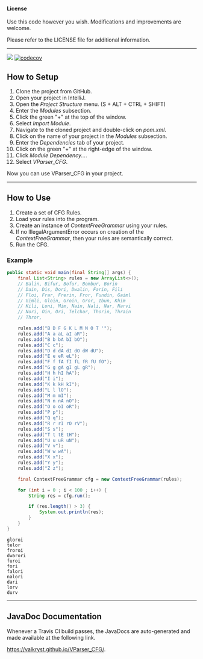 #### License

Use this code however you wish. Modifications and improvements are welcome.

Please refer to the LICENSE file for additional information.

---

![](https://travis-ci.org/Valkryst/VParser_CFG.svg?branch=master) [![codecov](https://codecov.io/gh/Valkryst/VParser_CFG/branch/master/graph/badge.svg)](https://codecov.io/gh/Valkryst/VParser_CFG)

## How to Setup

1. Clone the project from GitHub.
2. Open your project in IntelliJ.
3. Open the *Project Structure* menu. (S + ALT + CTRL + SHIFT)
4. Enter the *Modules* subsection.
5. Click the green "+" at the top of the window.
6. Select *Import Module*.
7. Navigate to the cloned project and double-click on *pom.xml*.
8. Click on the name of your project in the *Modules* subsection.
9. Enter the *Dependencies* tab of your project.
10. Click on the green "+" at the right-edge of the window.
11. Click *Module Dependency...*.
12. Select *VParser_CFG*.

Now you can use VParser_CFG in your project.

---

## How to Use

1. Create a set of CFG Rules.
2. Load your rules into the program.
3. Create an instance of *ContextFreeGrammar* using your rules.
4. If no IllegalArgumentError occurs on creation of the *ContextFreeGrammar*, then your rules are semantically correct.
5. Run the CFG.

### Example

```java
public static void main(final String[] args) {
    final List<String> rules = new ArrayList<>();
    // Balin, Bifur, Bofur, Bombur, Borin
    // Dain, Dis, Dori, Dwalin, Farin, Fili
    // Floi, Frar, Frerin, Fror, Fundin, Gaiml
    // Gimli, Gloin, Groin, Gror, Ibun, Khim
    // Kili, Loni, Mim, Nain, Nali, Nar, Narvi
    // Nori, Oin, Ori, Telchar, Thorin, Thrain
    // Thror,

    rules.add("B D F G K L M N O T '");
    rules.add("A a aL aI aR");
    rules.add("B b bA bI bO");
    rules.add("C c");
    rules.add("D d dA dI dO dW dU");
    rules.add("E e eR eL");
    rules.add("F f fA fI fL fR fU fO");
    rules.add("G g gA gI gL gR");
    rules.add("H h hI hA");
    rules.add("I i");
    rules.add("K k kH kI");
    rules.add("L l lO");
    rules.add("M m mI");
    rules.add("N n nA nO");
    rules.add("O o oI oR");
    rules.add("P p");
    rules.add("Q q");
    rules.add("R r rI rO rV");
    rules.add("S s");
    rules.add("T t tE tH");
    rules.add("U u uR uN");
    rules.add("V v");
    rules.add("W w wA");
    rules.add("X x");
    rules.add("Y y");
    rules.add("Z z");

    final ContextFreeGrammar cfg = new ContextFreeGrammar(rules);

    for (int i = 0 ; i < 100 ; i++) {
        String res = cfg.run();

        if (res.length() > 3) {
            System.out.println(res);
        }
    }
}
```
```
gloroi
telor
froroi
dwarori
furoi
fori
falori
nalori
dari
lorv
durv
```

---

## JavaDoc Documentation

Whenever a Travis CI build passes, the JavaDocs are auto-generated and made available at the following link.

https://valkryst.github.io/VParser_CFG/.